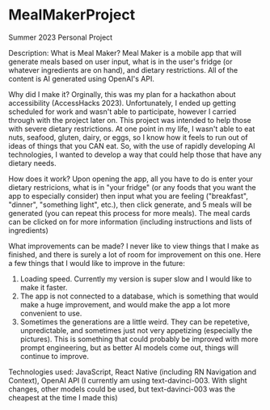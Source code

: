 # MealMakerProject
Summer 2023 Personal Project

Description: What is Meal Maker?
Meal Maker is a mobile app that will generate meals based on user input, what is in the user's
fridge (or whatever ingredients are on hand), and dietary restrictions. All of the content is AI generated using OpenAI's API. 


Why did I make it? 
Orginally, this was my plan for a hackathon about accessibility (AccessHacks 2023). Unfortunately, I ended up getting scheduled
for work and wasn't able to participate, however I carried through with the project later on. 
This project was intended to help those with severe dietary restrictions. At one point in my life, I wasn't able to eat nuts, seafood, gluten, dairy, or eggs, so I know how it feels to run out of ideas of things that you CAN eat. So, with the use of rapidly developing AI technologies, I wanted to develop a way that could help those that have any dietary needs. 

How does it work?
Upon opening the app, all you have to do is enter your dietary restricions, what is in "your fridge" (or any foods that you want the app to especially consider) then input what you are feeling ("breakfast", "dinner", "something light", etc.), then click generate, and 5 meals will be generated (you can repeat this process for more meals). The meal cards can be clicked on for more information (including instructions and lists of ingredients)

What improvements can be made?
I never like to view things that I make as finished, and there is surely a lot of room for improvement on this one. 
Here a few things that I would like to improve in the future:
1. Loading speed. Currently my version is super slow and I would like to make it faster.
2. The app is not connected to a database, which is something that would make a huge improvement, and would make the app a lot more convenient to use. 
3. Sometimes the generations are a little weird. They can be repetetive, unpredictable, and sometimes just not very appetizing (especially the pictures). This is something that could probably be improved with more prompt engineering, but as better AI models come out, things will continue to improve. 


Technologies used: 
JavaScript, React Native (including RN Navigation and Context), OpenAI API (I currently am using text-davinci-003. With slight changes, other models could be used, but text-davinci-003 was the cheapest at the time I made this)
